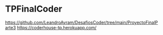 # TPFinalCoder
https://github.com/LeandroAvram/DesafiosCoder/tree/main/ProyectoFinalParte3
https://coderhouse-tp.herokuapp.com/